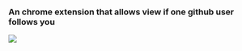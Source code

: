 ### An chrome extension that allows view if one github user follows you
![](https://imgur.com/jMUelv3)
